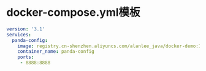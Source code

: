 # docker-compose.yml模板

```yml
version: '3.1'
services:
  panda-config:
    image: registry.cn-shenzhen.aliyuncs.com/alanlee_java/docker-demo:1.0.0
    container_name: panda-config
    ports:
     - 8888:8888
    
```

